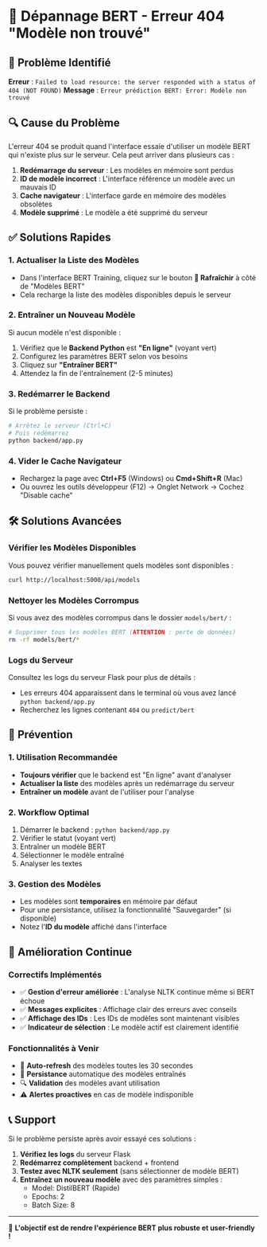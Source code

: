 # 🔧 Dépannage BERT - Erreur 404 "Modèle non trouvé"

## 🚨 Problème Identifié

**Erreur** : `Failed to load resource: the server responded with a status of 404 (NOT FOUND)`
**Message** : `Erreur prédiction BERT: Error: Modèle non trouvé`

## 🔍 Cause du Problème

L'erreur 404 se produit quand l'interface essaie d'utiliser un modèle BERT qui n'existe plus sur le serveur. Cela peut arriver dans plusieurs cas :

1. **Redémarrage du serveur** : Les modèles en mémoire sont perdus
2. **ID de modèle incorrect** : L'interface référence un modèle avec un mauvais ID
3. **Cache navigateur** : L'interface garde en mémoire des modèles obsolètes
4. **Modèle supprimé** : Le modèle a été supprimé du serveur

## ✅ Solutions Rapides

### 1. **Actualiser la Liste des Modèles**
- Dans l'interface BERT Training, cliquez sur le bouton **🔄 Rafraîchir** à côté de "Modèles BERT"
- Cela recharge la liste des modèles disponibles depuis le serveur

### 2. **Entraîner un Nouveau Modèle**
Si aucun modèle n'est disponible :
1. Vérifiez que le **Backend Python** est **"En ligne"** (voyant vert)
2. Configurez les paramètres BERT selon vos besoins
3. Cliquez sur **"Entraîner BERT"**
4. Attendez la fin de l'entraînement (2-5 minutes)

### 3. **Redémarrer le Backend**
Si le problème persiste :
```bash
# Arrêtez le serveur (Ctrl+C)
# Puis redémarrez
python backend/app.py
```

### 4. **Vider le Cache Navigateur**
- Rechargez la page avec **Ctrl+F5** (Windows) ou **Cmd+Shift+R** (Mac)
- Ou ouvrez les outils développeur (F12) → Onglet Network → Cochez "Disable cache"

## 🛠️ Solutions Avancées

### Vérifier les Modèles Disponibles
Vous pouvez vérifier manuellement quels modèles sont disponibles :
```bash
curl http://localhost:5000/api/models
```

### Nettoyer les Modèles Corrompus
Si vous avez des modèles corrompus dans le dossier `models/bert/` :
```bash
# Supprimer tous les modèles BERT (ATTENTION : perte de données)
rm -rf models/bert/*
```

### Logs du Serveur
Consultez les logs du serveur Flask pour plus de détails :
- Les erreurs 404 apparaissent dans le terminal où vous avez lancé `python backend/app.py`
- Recherchez les lignes contenant `404` ou `predict/bert`

## 🎯 Prévention

### 1. **Utilisation Recommandée**
- **Toujours vérifier** que le backend est "En ligne" avant d'analyser
- **Actualiser la liste** des modèles après un redémarrage du serveur
- **Entraîner un modèle** avant de l'utiliser pour l'analyse

### 2. **Workflow Optimal**
1. Démarrer le backend : `python backend/app.py`
2. Vérifier le statut (voyant vert)
3. Entraîner un modèle BERT
4. Sélectionner le modèle entraîné
5. Analyser les textes

### 3. **Gestion des Modèles**
- Les modèles sont **temporaires** en mémoire par défaut
- Pour une persistance, utilisez la fonctionnalité "Sauvegarder" (si disponible)
- Notez l'**ID du modèle** affiché dans l'interface

## 🔄 Amélioration Continue

### Correctifs Implémentés
- ✅ **Gestion d'erreur améliorée** : L'analyse NLTK continue même si BERT échoue
- ✅ **Messages explicites** : Affichage clair des erreurs avec conseils
- ✅ **Affichage des IDs** : Les IDs de modèles sont maintenant visibles
- ✅ **Indicateur de sélection** : Le modèle actif est clairement identifié

### Fonctionnalités à Venir
- 🔄 **Auto-refresh** des modèles toutes les 30 secondes
- 💾 **Persistance** automatique des modèles entraînés
- 🔍 **Validation** des modèles avant utilisation
- ⚠️ **Alertes proactives** en cas de modèle indisponible

## 📞 Support

Si le problème persiste après avoir essayé ces solutions :

1. **Vérifiez les logs** du serveur Flask
2. **Redémarrez complètement** backend + frontend
3. **Testez avec NLTK seulement** (sans sélectionner de modèle BERT)
4. **Entraînez un nouveau modèle** avec des paramètres simples :
   - Model: DistilBERT (Rapide)
   - Epochs: 2
   - Batch Size: 8

---

🎯 **L'objectif est de rendre l'expérience BERT plus robuste et user-friendly !** 
